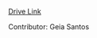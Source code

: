 [Drive Link](https://drive.google.com/file/d/1mRo0EpYhxe9ewFOC5QM-5C5Hy5FzIFQc/view?u
) 

Contributor:
Geia Santos
